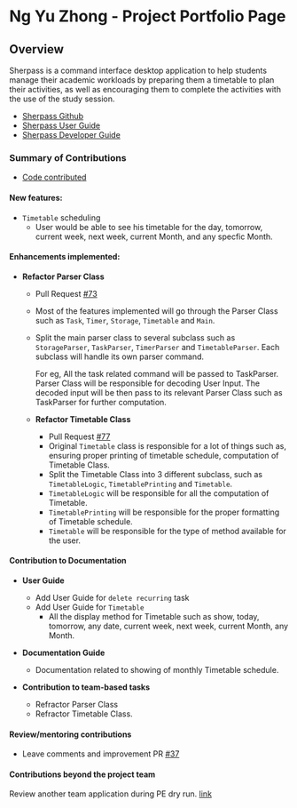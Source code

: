# Ng Yu Zhong - Project Portfolio Page

## Overview

Sherpass is a command interface desktop application to help students manage their academic workloads
by preparing them a timetable to plan their activities, as well as encouraging them to
complete the activities with the use of the study session.

- [Sherpass Github](https://github.com/AY2122S2-CS2113T-T09-1/tp)
- [Sherpass User Guide](https://ay2122s2-cs2113t-t09-1.github.io/tp/UserGuide.html)
- [Sherpass Developer Guide](https://ay2122s2-cs2113t-t09-1.github.io/tp/DeveloperGuide.html)

### Summary of Contributions

- [Code contributed](https://nus-cs2113-ay2122s2.github.io/tp-dashboard/?search=yuzhongng&sort=groupTitle&sortWithin=title&timeframe=commit&mergegroup=&groupSelect=groupByRepos&breakdown=true&checkedFileTypes=docs~functional-code~test-code~other&since=2022-02-18)
      
    
#### New features:
  - `Timetable` scheduling
    - User would be able to see his timetable for the day, tomorrow, current week, next week,
      current Month, and any specfic Month. 

#### Enhancements implemented: 
- **Refactor Parser Class**
  - Pull Request [#73](https://github.com/AY2122S2-CS2113T-T09-1/tp/pull/73)
  - Most of the features implemented will go through the Parser Class such as `Task`, `Timer`,
    `Storage`, `Timetable` and `Main`.  
  - Split the main parser class to several subclass such as `StorageParser`, `TaskParser`, `TimerParser` 
    and `TimetableParser`.
    Each subclass will handle its own parser command.
  
    
    For eg, All the task related command will be passed to TaskParser. Parser Class will be responsible for decoding 
    User Input. The decoded input will be then pass to its relevant Parser Class such as TaskParser for further 
    computation.
  
  - **Refactor Timetable Class**
    - Pull Request [#77](https://github.com/AY2122S2-CS2113T-T09-1/tp/pull/77)
    - Original `Timetable` class is responsible for a lot of things such as, ensuring proper printing of timetable schedule, 
      computation of Timetable Class. 
    - Split the Timetable Class into 3 different subclass, such as `TimetableLogic`, `TimetablePrinting` and `Timetable`. 
    - `TimetableLogic` will be responsible for all the computation of Timetable.
    - `TimetablePrinting` will be responsible for the proper formatting of Timetable schedule.
    - `Timetable` will be responsible for the type of method available for the user.


#### Contribution to Documentation
  - **User Guide**
    - Add User Guide for `delete recurring` task
    - Add User Guide for `Timetable`
      - All the display method for Timetable such as show,
        today, tomorrow, any date, current week, next week, current Month, any Month.

  - **Documentation Guide**
    - Documentation related to showing of monthly Timetable schedule.  
  
  - **Contribution to team-based tasks**
    - Refractor Parser Class
    - Refractor Timetable Class.

#### Review/mentoring contributions
- Leave comments and improvement PR [#37](https://github.com/AY2122S2-CS2113T-T09-1/tp/pull/37)

#### Contributions beyond the project team
Review another team application during PE dry run.
[link](https://github.com/yuzhongng/ped/issues)




